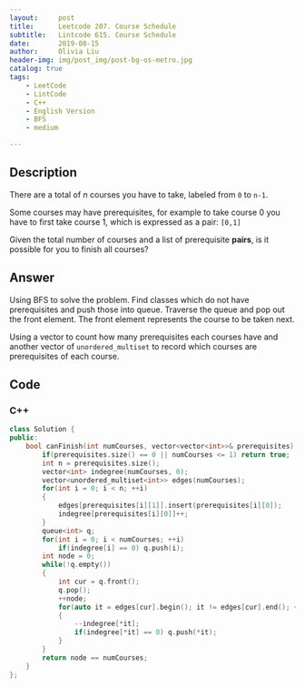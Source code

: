 ```yaml
---
layout:     post
title:      Leetcode 207. Course Schedule
subtitle:   Lintcode 615. Course Schedule
date:       2019-08-15
author:     Olivia Liu
header-img: img/post_img/post-bg-os-metro.jpg
catalog: true
tags:
    - LeetCode
    - LintCode
    - C++
    - English Version
    - BFS
    - medium

---
```


## Description

There are a total of *n* courses you have to take, labeled from `0` to `n-1`.

Some courses may have prerequisites, for example to take course 0 you have to first take course 1, which is expressed as a pair: `[0,1]`

Given the total number of courses and a list of prerequisite **pairs**, is it possible for you to finish all courses?

## Answer

Using BFS to solve the problem. Find classes which do not have prerequisites and push those into queue. Traverse the queue and pop out the front element. The front element represents the course to be taken next. 

Using a vector to count how many prerequisites each courses have and another vector of `unordered_multiset` to record  which courses are prerequisites of  each course.

## Code

### C++

```c++
class Solution {
public:
    bool canFinish(int numCourses, vector<vector<int>>& prerequisites) {
        if(prerequisites.size() == 0 || numCourses <= 1) return true;
        int n = prerequisites.size();
        vector<int> indegree(numCourses, 0);
        vector<unordered_multiset<int>> edges(numCourses);
        for(int i = 0; i < n; ++i)
        {
            edges[prerequisites[i][1]].insert(prerequisites[i][0]);
            indegree[prerequisites[i][0]]++;
        }
        queue<int> q;
        for(int i = 0; i < numCourses; ++i)
            if(indegree[i] == 0) q.push(i);
        int node = 0;
        while(!q.empty())
        {
            int cur = q.front();
            q.pop();
            ++node;
            for(auto it = edges[cur].begin(); it != edges[cur].end(); ++it)
            {
                --indegree[*it];
                if(indegree[*it] == 0) q.push(*it);
            }
        }
        return node == numCourses;
    }
};
```

